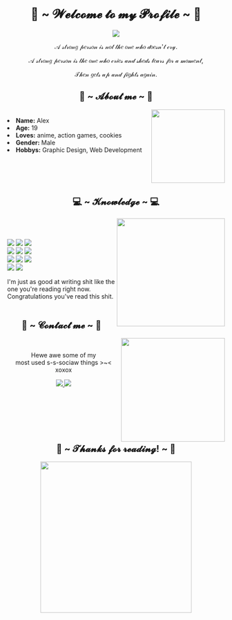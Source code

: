 <body>
<h1 align="center">👾 ~ 𝓦𝓮𝓵𝓬𝓸𝓶𝓮 𝓽𝓸 𝓶𝔂 𝓟𝓻𝓸𝓯𝓲𝓵𝓮 ~ 👾</h1>
<div align="center">
<a href="https://discord.com/users/1101222625956597871" target="_blank">
<img src="https://lanyard.cnrad.dev/api/1101222625956597871?hideDiscrim=true"/>
</a>
	<p>𝒜 𝓈𝓉𝓇𝑜𝓃𝑔 𝓅𝑒𝓇𝓈𝑜𝓃 𝒾𝓈 𝓃𝑜𝓉 𝓉𝒽𝑒 𝑜𝓃𝑒 𝓌𝒽𝑜 𝒹𝑜𝑒𝓈𝓃'𝓉 𝒸𝓇𝓎.</p>
	<p>𝒜 𝓈𝓉𝓇𝑜𝓃𝑔 𝓅𝑒𝓇𝓈𝑜𝓃 𝒾𝓈 𝓉𝒽𝑒 𝑜𝓃𝑒 𝓌𝒽𝑜 𝒸𝓇𝒾𝑒𝓈 𝒶𝓃𝒹 𝓈𝒽𝑒𝒹𝓈 𝓉𝑒𝒶𝓇𝓈 𝒻𝑜𝓇 𝒶 𝓂𝑜𝓂𝑒𝓃𝓉,</p>
	<p>𝒯𝒽𝑒𝓃 𝑔𝑒𝓉𝓈 𝓊𝓅 𝒶𝓃𝒹 𝒻𝒾𝑔𝒽𝓉𝓈 𝒶𝑔𝒶𝒾𝓃.</p>
</div>
<div align="left">
<h2 align="center">🍪 ~ 𝓐𝓫𝓸𝓾𝓽 𝓶𝓮 ~ 🍪</h2>
<img align="right" src="https://64.media.tumblr.com/95c76f60ed7ce1a89754034f95de8425/ade78aaf6a23f64b-45/s400x600/9695a1c10006c3ddd05740661933b25b59e3285b.gif" width="170">
	<br>
<li>
<b>Name:</b> Alex</li>
<li>
<b>Age:</b> 19</li>
<li>
<b>Loves:</b> anime, action games, cookies
</li>
<li>
<b>Gender:</b> Male
</li>
<li>
<b>Hobbys:</b> Graphic Design, Web Development
</li>
<br><br>
</div>
<div align="left">
<br><br>
<h2 align="center" >💻 ~ 𝓚𝓷𝓸𝔀𝓵𝓮𝓭𝓰𝓮 ~ 💻</h2>
<div align="center">
<img src="https://64.media.tumblr.com/c9c5dba6a3c1332f2406c1962f09e879/f19e3737e5adaecf-95/s540x810/0afd7fda85b8f4c0a8566f26f9af3eab9106a064.gif" align="right" height="250">
	<br><br>
</div>
</div>
<p align="left">
<img src="https://img.shields.io/badge/adobe%20photoshop%20-%2331A8FF.svg?&style=for-the-badge&logo=adobe%20photoshop&logoColor=white"/>
<img src="https://img.shields.io/badge/html5%20-%23E34F26.svg?&style=for-the-badge&logo=html5&logoColor=white"/>
<img src="https://img.shields.io/badge/css3%20-%231572B6.svg?&style=for-the-badge&logo=css3&logoColor=white"/>
<br>
<img src="https://img.shields.io/badge/node.js%20-%2343853D.svg?&style=for-the-badge&logo=node.js&logoColor=white"/>
<img src="https://img.shields.io/badge/javascript%20-%23323330.svg?&style=for-the-badge&logo=javascript&logoColor=%23F7DF1E"/>
<img src="https://img.shields.io/badge/git%20-%23F05033.svg?&style=for-the-badge&logo=git&logoColor=white"/>
<br>
<img src="https://img.shields.io/badge/Python-FFD43B?style=for-the-badge&logo=python&logoColor=blue"/>
<img src="https://img.shields.io/badge/Vue.js-35495E?style=for-the-badge&logo=vuedotjs&logoColor=4FC08D"/>
<img src="https://img.shields.io/badge/MongoDB-4EA94B?style=for-the-badge&logo=mongodb&logoColor=white"/>
<br>
<img src="https://img.shields.io/badge/TypeScript-007ACC?style=for-the-badge&logo=typescript&logoColor=white"/>
<img src="https://img.shields.io/badge/React-20232A?style=for-the-badge&logo=react&logoColor=61DAFB"/>
</p>
I'm just as good at writing shit like the one you're reading right now. Congratulations you've read this shit.
</div>
<br><br>
</div>
<div>
<h2 align="center">📝 ~ 𝓒𝓸𝓷𝓽𝓪𝓬𝓽 𝓶𝓮 ~ 📝</h2>
  <div align="center">
	<img src="https://media.tenor.com/sKxeRh-0k-QAAAAC/love-schoolgirl.gif" align="right" height="240">
  </div>
</div>
<br>
<div align="left">
<p align="center">Hewe awe some of my <br>
most used s-s-sociaw things >~< xoxox</p>
<p align="center">
<a href="https://discord.com/users/1101222625956597871" target="_blank">
	<img src="https://img.shields.io/badge/rasofex%20-%237289DA.svg?&style=for-the-badge&logo=discord&logoColor=white"/>
</a>
<a href="https://telegram.me/rasofex" target="_blank">
	<img src="https://img.shields.io/badge/rasofex-2CA5E0?style=for-the-badge&logo=telegram&logoColor=white"/>
</a>
</p>
</div><br>
<div>
<br><br><br><br>
<h2 align="center">💖 ~ 𝓣𝓱𝓪𝓷𝓴𝓼 𝓯𝓸𝓻 𝓻𝓮𝓪𝓭𝓲𝓷𝓰! ~ 💖</h2>
<div align="center">
	<img src="https://64.media.tumblr.com/45959a9e19ed931109f455b7932cf8fb/16c50aa060e4b375-17/s1280x1920/4a864438a8385a24b6bab3cb55bb082e10bb84aa.gif" height="350">
</div>
</div>
</body>
